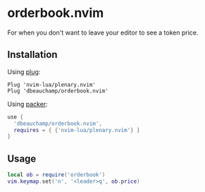 # orderbook.nvim

For when you don't want to leave your editor to see a token price.

## Installation

Using [plug](https://github.com/junegunn/vim-plug):

```vim
Plug 'nvim-lua/plenary.nvim'
Plug 'dbeauchamp/orderbook.nvim'
```

Using [packer](https://github.com/wbthomason/packer.nvim):

```lua
use {
  'dbeauchamp/orderbook.nvim',
  requires = { {'nvim-lua/plenary.nvim'} }
}
```

## Usage
```lua
local ob = require('orderbook')
vim.keymap.set('n', '<leader>q', ob.price)
```
